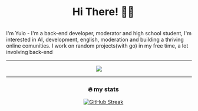 <div id="user-content-toc">
  <ul align="center">
    <summary><h1 style="display: inline-block">Hi There! 👋🏻</h1></summary>
  </ul>
</div>
<p>I'm Yulo - I'm a back-end developer, moderator and high school student, I'm interested in AI, development, english, moderation and building a thriving online comunities. I work on random projects(with go) in my free time, a lot involving back-end</p>
<hr>
<p align="center">
  <a href="https://skillicons.dev">
    <img src="https://skillicons.dev/icons?i=git,github,go,html,css,js,discord,vscode,cpp&perline=14" />
  </a>
</p>

---

<ul align="center">
<h3>🔥 my stats</h3>
<a href="https://git.io/streak-stats"><img src="https://github-readme-streak-stats.herokuapp.com?user=yulocode&theme=dark&hide_border=true&border_radius=4.9&hide_total_contributions=false" alt="GitHub Streak" /></a>
</ul>
